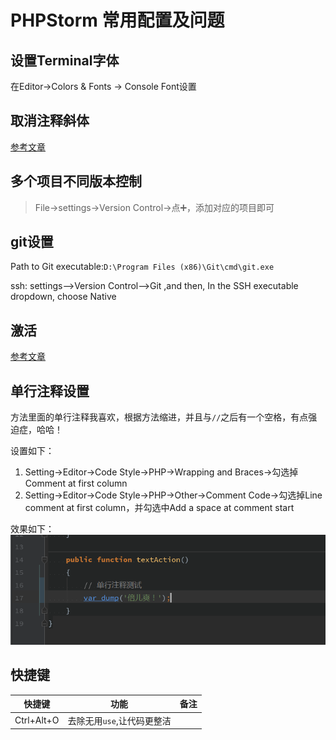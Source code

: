 # PHPStorm 常用配置及问题

## 设置Terminal字体
在Editor->Colors & Fonts -> Console Font设置

## 取消注释斜体
[参考文章](http://www.cnblogs.com/pthlp/p/6440556.html)

## 多个项目不同版本控制
> File->settings->Version Control->点➕，添加对应的项目即可

## git设置
Path to Git executable:`D:\Program Files (x86)\Git\cmd\git.exe`

ssh: settings-->Version Control-->Git ,and then, In the SSH executable dropdown, choose Native

## 激活
[参考文章](http://blog.csdn.net/hywerr/article/details/72084061)

## 单行注释设置
方法里面的单行注释我喜欢，根据方法缩进，并且与`//`之后有一个空格，有点强迫症，哈哈！  

设置如下：

1. Setting->Editor->Code Style->PHP->Wrapping and Braces->勾选掉Comment at first column 
2. Setting->Editor->Code Style->PHP->Other->Comment Code->勾选掉Line comment at first column，并勾选中Add a space at comment start

效果如下：  
![单行注释效果](https://github.com/klauspeng/notes/raw/master/img/phpstorm_comment.png)

## 快捷键
快捷键 | 功能 | 备注
---|---|---
Ctrl+Alt+O | 去除无用`use`,让代码更整洁 | 